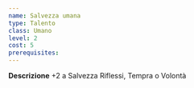```yaml
---
name: Salvezza umana
type: Talento
class: Umano
level: 2
cost: 5
prerequisites: 
---
```


**Descrizione**
+2 a Salvezza Riflessi, Tempra o Volontà